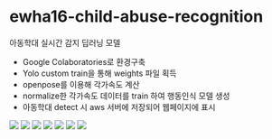 # ewha16-child-abuse-recognition

아동학대 실시간 감지 딥러닝 모델

- Google Colaboratories로 환경구축
- Yolo custom train을 통해 weights 파일 획득
- openpose를 이용해 각가속도 계산
- normalize한 각가속도 데이터를 train 하여 행동인식 모델 생성
- 아동학대 detect 시 aws 서버에 저장되어 웹페이지에 표시


<img src="https://img.shields.io/badge/Python-3766AB?style=flat-square&logo=Python&logoColor=white"/></a>
<img src="https://img.shields.io/badge/OpenCV-3766AB?style=flat-square&logo=OpenCV&logoColor=49FF00&color=red"/></a>
<img src="https://img.shields.io/badge/YOLO-3766AB?style=flat-square&color=84DFFF"/></a>
<img src="https://img.shields.io/badge/OpenPose-3766AB?style=flat-square&color=grey"/></a>
<img src="https://img.shields.io/badge/TensorFlow-3766AB?style=flat-square&logo=TensorFlow&logoColor=white&color=orange"/></a>
<img src="https://img.shields.io/badge/React.js-3766AB?style=flat-square&logo=React&logoColor=black&color=84DFFF"/></a>
<img src="https://img.shields.io/badge/AWS-3766AB?style=flat-square&logo=Amazon AWS&logoColor=orange&color=E8E1D9"/></a>
